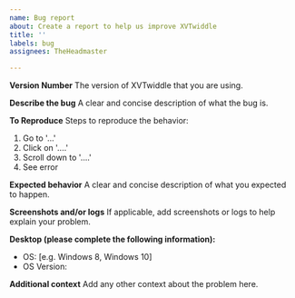 ```yaml
---
name: Bug report
about: Create a report to help us improve XVTwiddle
title: ''
labels: bug
assignees: TheHeadmaster

---
```


**Version Number**
The version of XVTwiddle that you are using.

**Describe the bug**
A clear and concise description of what the bug is.

**To Reproduce**
Steps to reproduce the behavior:
1. Go to '...'
2. Click on '....'
3. Scroll down to '....'
4. See error

**Expected behavior**
A clear and concise description of what you expected to happen.

**Screenshots and/or logs**
If applicable, add screenshots or logs to help explain your problem.

**Desktop (please complete the following information):**
 - OS: [e.g. Windows 8, Windows 10]
- OS Version: 


**Additional context**
Add any other context about the problem here.
